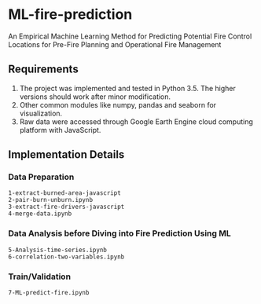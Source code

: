 # ML-fire-prediction
An Empirical Machine Learning Method for Predicting Potential Fire Control Locations for Pre-Fire Planning and Operational Fire Management

## Requirements

1. The project was implemented and tested in Python 3.5. The higher versions should work after minor modification.
2. Other common modules like numpy, pandas and seaborn for visualization.
3. Raw data were accessed through Google Earth Engine cloud computing platform with JavaScript.


## Implementation Details

### Data Preparation
```
1-extract-burned-area-javascript
2-pair-burn-unburn.ipynb
3-extract-fire-drivers-javascript
4-merge-data.ipynb
```

### Data Analysis before Diving into Fire Prediction Using ML
```
5-Analysis-time-series.ipynb
6-correlation-two-variables.ipynb
```



### Train/Validation
```
7-ML-predict-fire.ipynb
```



